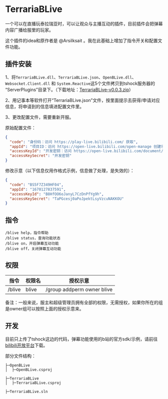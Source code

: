 # TerrariaBLive

一个可以在直播玩泰拉瑞亚时，可以让观众与主播互动的插件，目前插件会把弹幕内容广播给服里的玩家。

这个插件的idea和原作者是 @ArsiIksait 。我在此基础上增加了指令开关和配置文件功能。


## 插件安装

1、将`TerrariaBLive.dll`、`TerrariaBLive.json`、`OpenBLive.dll`、`Websocket.Client.dll` 和 `System.Reactive`这5个文件拷贝到tshock服务器的 “ServerPlugins”目录下。（下载地址：[TerrariaBLive-v0.0.3.zip](https://github.com/hufang360/TerrariaBLive/releases/download/v0.0.3/TerrariaBLive-v0.0.3.zip)）

2、用记事本等软件打开“TerrariaBLive.json”文件，按里面提示去获得/申请对应信息，将申请到的信息填进配置文件里。

3、更改配置文件，需要重新开服。

原始配置文件：
```json
{
  "code": "身份码：访问 https://play-live.bilibili.com/ 获取",
  "appId": "项目ID：访问 https://open-live.bilibili.com/open-manage 创建项目",
  "accessKeyId": "开发密钥：访问 https://open-live.bilibili.com/document/quickStart.html 进行申请",
  "accessKeySecret": "开发密钥"
}
```

修改示意（以下信息仅用作格式示例，信息做了处理，是失效的）：
```json
{
  "code": "BS5F7Z349HF04",
  "appId": "1670127837591",
  "accessKeyId": "B8HfOO6oJanyL7CzDnPfYg9h",
  "accessKeySecret": "TaPGcesj0aPoJpektLsyVzcuNAKKOU"
}
```


## 指令
```shell
/blive help，指令帮助
/blive status，查询功能状态
/blive on，开启弹幕互动功能
/blive off，关闭弹幕互动功能
```

## 权限
| 指令 | 权限名 | 授权示意 |
| --- | --- | --- |
| /blive | blive | /group addperm owner blive  |

备注：一般来说，服主和超级管理员拥有全部的权限，无需授权，如果你所在的组是owner组可以按照上面的授权示意来。

## 开发
目前只上传了tshock这边的代码，弹幕功能使用的b站的官方sdk/示例，请前往[bilibili开放平台](https://open-live.bilibili.com/document/doc&tool/cSDK.html)下载。

部分文件结构：
```
├─OpenBLive
│  ├─OpenBLive.csproj

├─TerrariaBLive
│  ├─TerrariaBLive.csproj

├─TerrariaBLive.sln
```
